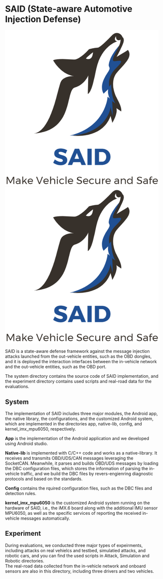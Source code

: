 # SAID (State-aware Automotive Injection Defense)
![image](https://github.com/rewhy/said/blob/main/System/config/Said-Logo.png)
![image](https://github.com/rewhy/said/blob/main/System/config/Said-Logo.jpg)

SAID is a state-aware defense framework against the message injection attacks launched from the out-vehicle entities, such as the OBD dongles, and it is deployed the interaction interfaces between the in-vehicle network and the out-vehicle entities, such as the OBD port.

The system directory contains the source code of SAID implementation, and the experiment directory contains used scripts and real-road data for the evaluations.

## System
The implementation of SAID includes three major modules, the Android app, the native library, the configurations, and the customized Android system, which are implemented in the directories app, native-lib, config, and kernel_imx_mpu6050, respectively. 

**App** is the implementation of the Android application and we developed using Android studio. 

**Native-lib** is implemented with C/C++ code and works as a native-library. It receives and transmits OBD/UDS/CAN messages leveraging the SocketCAN. Meanwhile, it parses and builds OBD/UDS messages by loading the DBC configuration files, which stores the information of parsing the in-vehicle traffic, and we build the DBC files by revers-engienring diagnostic protocols and based on the standards.

**Config** contains the rquired configuration files, such as the DBC files and detection rules. 

**kernel_imx_mpu6050** is the customized Android system running on the hardware of SAID, i.e., the iMX.6 board along with the additional IMU sensor MPU6050, as well as the specific services of reporting the received in-vehicle messages automatically. <br/>

## Experiment
During evaluations, we conducted three major types of expeirments, including attacks on real vehielcs and testbed, simulatied attacks, and robotic cars, and you can find the used scripts in Attack, Simulation and Robotic directories. <br/>
The real-road data collected from the in-vehicle network and onboard sensors are also in this directory, including three drivers and two vehicles.

